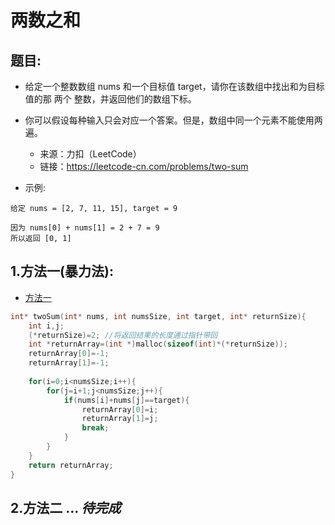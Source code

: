 # 两数之和
## 题目: 
* 给定一个整数数组 nums 和一个目标值 target，请你在该数组中找出和为目标值的那 两个 整数，并返回他们的数组下标。

* 你可以假设每种输入只会对应一个答案。但是，数组中同一个元素不能使用两遍。
	* 来源：力扣（LeetCode）
	* 链接：https://leetcode-cn.com/problems/two-sum

* 示例: 
```
给定 nums = [2, 7, 11, 15], target = 9

因为 nums[0] + nums[1] = 2 + 7 = 9
所以返回 [0, 1]
```

## 1.方法一(暴力法):
* [方法一](../src/1.twoSum_1.c)
```c
int* twoSum(int* nums, int numsSize, int target, int* returnSize){
	int i,j;
    (*returnSize)=2; //将返回结果的长度通过指针带回
	int *returnArray=(int *)malloc(sizeof(int)*(*returnSize));
	returnArray[0]=-1;
	returnArray[1]=-1;
	
	for(i=0;i<numsSize;i++){
		for(j=i+1;j<numsSize;j++){
			if(nums[i]+nums[j]==target){
				returnArray[0]=i;
				returnArray[1]=j;
				break; 
			}	
		}
	}	
	return returnArray;
}
```

## 2.方法二 ...  *待完成* 
